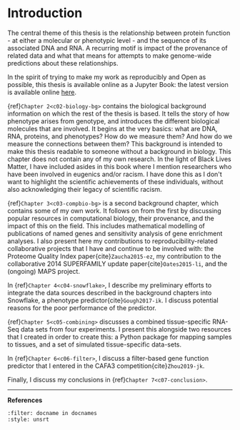 # Introduction

<!--
NOTES:
* Around 3 pages long - like a longer version of the abstract
* List my contributions
* Explain what each chapter is and why it is there.
Short, so can probably be a bit more fussy about style, e.g.:
* No passive voice (zombie test).
* Varied sentence length.

Notes on chapters:
-->

[//]: # (TODO: Explain Jupyter Book: link to latest online versoin and side notes about racists)

[//]: # (TODO: Check that this is true)

The central theme of this thesis is the relationship between protein function - at either a molecular or phenotypic level - and the sequence of its associated DNA and RNA. A recurring motif is impact of the provenance of related data and what that means for attempts to make genome-wide predictions about these relationships. 

In the spirit of trying to make my work as reproducibly and Open as possible, this thesis is available online as a Jupyter Book: the latest version is available online [here](). 

{ref}`Chapter 2<c02-biology-bg>` contains the biological background information on which the rest of the thesis is based. It tells the story of how phenotype arises from genotype, and introduces the different biological molecules that are involved. It begins at the very basics: what are DNA, RNA, proteins, and phenotypes? How do we measure them? And how do we measure the connections between them? This background is intended to make this thesis readable to someone without a background in biology. This chapter does not contain any of my own research. In the light of Black Lives Matter, I have included asides in this book where I mention researchers who have been involved in eugenics and/or racism. I have done this as I don't want to highlight the scientific achievements of these individuals, without also acknowledging their legacy of scientific racism.

{ref}`Chapter 3<c03-compbio-bg>` is a second background chapter, which contains some of my own work. It follows on from the first by discussing popular resources in computational biology, their provenance, and the impact of this on the field. This includes mathematical modelling of publications of named genes and sensitivity analysis of gene enrichment analyses. I also present here my contributions to reproducibility-related collaborative projects that I have and continue to be involved with: the Proteome Quality Index paper{cite}`Zaucha2015-ez`, my contribution to the collaborative 2014 SUPERFAMILY update paper{cite}`Oates2015-li`, and the (ongoing) MAPS project. 

In {ref}`Chapter 4<c04-snowflake>`, I describe my preliminary efforts to integrate the data sources described in the background chapters into Snowflake, a phenotype predictor{cite}`Gough2017-ik`. I discuss potential reasons for the poor performance of the predictor.

{ref}`Chapter 5<c05-combining>` discusses a combined tissue-specific RNA-Seq data sets from four experiments. I present this alongside two resources that I created in order to create this: a Python package for mapping samples to tissues, and a set of simulated tissue-specific data-sets.

[//]: # (TODO: Add a zenodo reference to uberon-py, and cite it)
[//]: # (TODO: Upload data and give it a zenodo reference and cite it)

In {ref}`Chapter 6<c06-filter>`, I discuss a filter-based gene function predictor that I entered in the CAFA3 competition{cite}`Zhou2019-jk`.

Finally, I discuss my conclusions in {ref}`Chapter 7<c07-conclusion>`.

---
**References**
```{bibliography} /_bibliography/references.bib
:filter: docname in docnames
:style: unsrt
```
